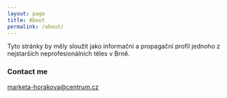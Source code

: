 ```yaml
---
layout: page
title: About
permalink: /about/
---
```


Tyto stránky by měly sloužit jako informační a propagační profil jednoho z nejstarších neprofesionálních těles v Brně.


### Contact me

[marketa-horakova@centrum.cz](marketa-horakova@centrum.cz)
